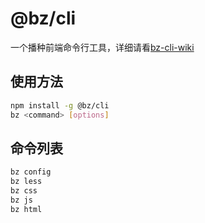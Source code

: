 # @bz/cli

一个播种前端命令行工具，详细请看[bz-cli-wiki](https://github.com/BozhongFE/bz-cli/wiki)

## 使用方法

```bash
npm install -g @bz/cli
bz <command> [options]
```

## 命令列表

```bash
bz config
bz less
bz css
bz js
bz html
```